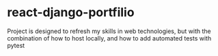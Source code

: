 # react-django-portfilio
Project is designed to refresh my skills in web technologies, but with the combination of how to host locally, and how to add automated tests with pytest
